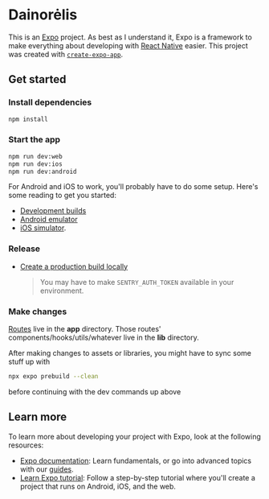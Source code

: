# Dainorėlis

This is an [Expo](https://expo.dev) project. As best as I understand it, Expo is a framework to make everything about developing with [React Native](https://reactnative.dev/) easier. This project was created with [`create-expo-app`](https://www.npmjs.com/package/create-expo-app).

## Get started

### Install dependencies

```bash
npm install
```

### Start the app

```bash
npm run dev:web
npm run dev:ios
npm run dev:android
```

For Android and iOS to work, you'll probably have to do some setup. Here's some reading to get you started:

- [Development builds](https://docs.expo.dev/develop/development-builds/introduction/)
- [Android emulator](https://docs.expo.dev/workflow/android-studio-emulator/)
- [iOS simulator](https://docs.expo.dev/workflow/ios-simulator/).

### Release

- [Create a production build locally](https://docs.expo.dev/guides/local-app-production/#app-submission-using-app-store-connect)
  > You may have to make `SENTRY_AUTH_TOKEN` available in your environment.

### Make changes

[Routes](https://docs.expo.dev/router/introduction) live in the **app** directory. Those routes' components/hooks/utils/whatever live in the **lib** directory.

After making changes to assets or libraries, you might have to sync some stuff up with

```bash
npx expo prebuild --clean
```

before continuing with the dev commands up above

## Learn more

To learn more about developing your project with Expo, look at the following resources:

- [Expo documentation](https://docs.expo.dev/): Learn fundamentals, or go into advanced topics with our [guides](https://docs.expo.dev/guides).
- [Learn Expo tutorial](https://docs.expo.dev/tutorial/introduction/): Follow a step-by-step tutorial where you'll create a project that runs on Android, iOS, and the web.
